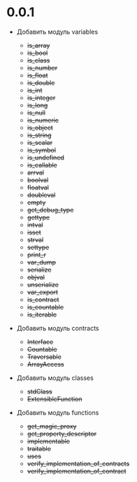 # 0.0.1

-   Добавить модуль variables

    -   ~~is_array~~
    -   ~~is_bool~~
    -   ~~is_class~~
    -   ~~is_number~~
    -   ~~is_float~~
    -   ~~is_double~~
    -   ~~is_int~~
    -   ~~is_integer~~
    -   ~~is_long~~
    -   ~~is_null~~
    -   ~~is_numeric~~
    -   ~~is_object~~
    -   ~~is_string~~
    -   ~~is_scalar~~
    -   ~~is_symbol~~
    -   ~~is_undefined~~
    -   ~~is_callable~~
    -   ~~arrval~~
    -   ~~boolval~~
    -   ~~floatval~~
    -   ~~doubleval~~
    -   ~~empty~~
    -   ~~get_debug_type~~
    -   ~~gettype~~
    -   ~~intval~~
    -   ~~isset~~
    -   ~~strval~~
    -   ~~settype~~
    -   ~~print_r~~
    -   ~~var_dump~~
    -   ~~serialize~~
    -   ~~objval~~
    -   ~~unserialize~~
    -   ~~var_export~~
    -   ~~is_contract~~
    -   ~~is_countable~~
    -   ~~is_iterable~~

-   Добавить модуль contracts

    -   ~~Interface~~
    -   ~~Countable~~
    -   ~~Traversable~~
    -   ~~ArrayAccess~~

-   Добавить модуль classes

    -   ~~stdClass~~
    -   ~~ExtensibleFunction~~

-   Добавить модуль functions

    -   ~~get_magic_proxy~~
    -   ~~get_property_descriptor~~
    -   ~~implementable~~
    -   ~~traitable~~
    -   ~~uses~~
    -   ~~verify_implementation_of_contracts~~
    -   ~~verify_implementation_of_contract~~
